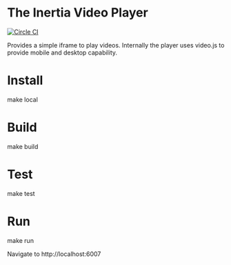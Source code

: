 # The Inertia Video Player

[![Circle CI](https://circleci.com/gh/Livefyre/video-player.svg?style=svg)](https://circleci.com/gh/Livefyre/video-player)

Provides a simple iframe to play videos.
Internally the player uses video.js to provide mobile and desktop capability.

# Install

make local

# Build

make build

# Test

make test

# Run

make run

Navigate to http://localhost:6007
